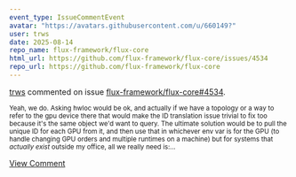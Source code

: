 ```yaml
---
event_type: IssueCommentEvent
avatar: "https://avatars.githubusercontent.com/u/660149?"
user: trws
date: 2025-08-14
repo_name: flux-framework/flux-core
html_url: https://github.com/flux-framework/flux-core/issues/4534
repo_url: https://github.com/flux-framework/flux-core
---
```


<a href='https://github.com/trws' target='_blank'>trws</a> commented on issue <a href='https://github.com/flux-framework/flux-core/issues/4534' target='_blank'>flux-framework/flux-core#4534</a>.

<small>Yeah, we do.  Asking hwloc would be ok, and actually if we have a topology or a way to refer to the gpu device there that would make the ID translation issue trivial to fix too because it's the same object we'd want to query.  The ultimate solution would be to pull the unique ID for each GPU from it, and then use that in whichever env var is for the GPU (to handle changing GPU orders and multiple runtimes on a machine) but for systems that _actually exist_ outside my office, all we really need is:...</small>

<a href='https://github.com/flux-framework/flux-core/issues/4534' target='_blank'>View Comment</a>